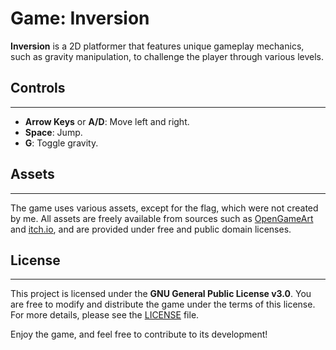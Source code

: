 # Game: Inversion

**Inversion** is a 2D platformer that features unique gameplay mechanics, such as gravity manipulation, to challenge the player through various levels.

## Controls
----------------------------------------------------------------
- **Arrow Keys** or **A/D**: Move left and right.
- **Space**: Jump.
- **G**: Toggle gravity.

## Assets
----------------------------------------------------------------
The game uses various assets, except for the flag, which were not created by me. All assets are freely available from sources such as [OpenGameArt](https://opengameart.org) and [itch.io](https://itch.io), and are provided under free and public domain licenses.

## License
----------------------------------------------------------------
This project is licensed under the **GNU General Public License v3.0**. You are free to modify and distribute the game under the terms of this license. For more details, please see the [LICENSE](LICENSE) file.

Enjoy the game, and feel free to contribute to its development!
